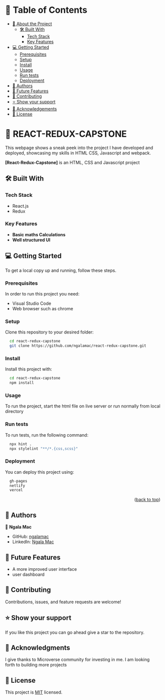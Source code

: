 # 📗 Table of Contents

- [📖 About the Project](#about-project)
  - [🛠 Built With](#built-with)
    - [Tech Stack](#tech-stack)
    - [Key Features](#key-features)
- [💻 Getting Started](#getting-started)
  - [Prerequisites](#prerequisites)
  - [Setup](#setup)
  - [Install](#install)
  - [Usage](#usage)
  - [Run tests](#run-tests)
  - [Deployment](#deployment)
- [👥 Authors](#authors)
- [🔭 Future Features](#future-features)
- [🤝 Contributing](#contributing)
- [⭐️ Show your support](#support)
- [🙏 Acknowledgements](#acknowledgements)
- [📝 License](#license)

# 📖 REACT-REDUX-CAPSTONE<a name="about-project"></a>

This webpage shows a sneak peek into the project I have developed and deployed, showcasing my skills in HTML CSS, Javascript and webpack.

**[React-Redux-Capstone]** is an HTML, CSS and Javascript project

## 🛠 Built With <a name="built-with"></a>

### Tech Stack <a name="tech-stack"></a>

- React.js
- Redux

### Key Features <a name="key-features"></a>
- **Basic maths Calculations**
- **Well structured UI**

## 💻 Getting Started <a name="getting-started"></a>

To get a local copy up and running, follow these steps.

### Prerequisites

In order to run this project you need:

- Visual Studio Code
- Web browser such as chrome

### Setup

Clone this repository to your desired folder:

```sh
  cd react-redux-capstone
  git clone https://github.com/ngalamac/react-redux-capstone.git
```

### Install

Install this project with:

```sh
  cd react-redux-capstone
  npm install
```

### Usage

To run the project, start the html file on live server or run normally from local directory

### Run tests

To run tests, run the following command:
```sh
  npx hint .
  npx stylelint "**/*.{css,scss}"
```

### Deployment

You can deploy this project using:

```sh
  gh-pages
  netlify
  vercel
```

<p align="right">(<a href="#readme-top">back to top</a>)</p>

## 👥 Authors <a name="authors"></a>

👤 **Ngala Mac**

- GitHub: [ngalamac](https://github.com/ngalamac)
- LinkedIn: [Ngala Mac](https://www.linkedin.com/in/...)


## 🔭 Future Features <a name="future-features"></a>

- A more improved user interface
- user dashboard

## 🤝 Contributing <a name="contributing"></a>

Contributions, issues, and feature requests are welcome!

## ⭐️ Show your support <a name="support"></a>

If you like this project you can go ahead give a star to the repository.


## 🙏 Acknowledgments <a name="acknowledgements"></a>

I give thanks to Microverse community for investing in me. I am looking forth to building more projects

## 📝 License <a name="license"></a>

This project is [MIT](./MIT.md) licensed.
